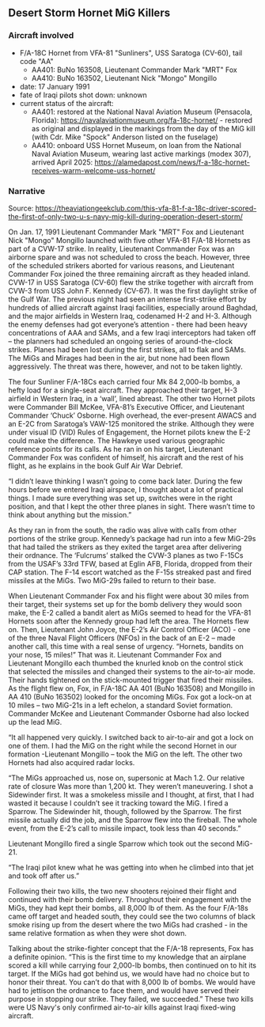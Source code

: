 ## Desert Storm Hornet MiG Killers

### Aircraft involved

- F/A-18C Hornet from VFA-81 "Sunliners", USS Saratoga (CV-60), tail code "AA"
  - AA401: BuNo 163508, Lieutenant Commander Mark "MRT" Fox
  - AA410: BuNo 163502, Lieutenant Nick "Mongo" Mongillo
- date: 17 January 1991
- fate of Iraqi pilots shot down: unknown
- current status of the aircraft:
  - AA401: restored at the National Naval Aviation Museum (Pensacola, Florida): <https://navalaviationmuseum.org/fa-18c-hornet/> - restored as original and displayed in the markings from the day of the MiG kill (with Cdr. Mike "Spock" Anderson listed on the fuselage)
  - AA410: onboard USS Hornet Museum, on loan from the National Naval Aviation Museum, wearing last active markings (modex 307), arrived April 2025: <https://alamedapost.com/news/f-a-18c-hornet-receives-warm-welcome-uss-hornet/>

### Narrative

Source: <https://theaviationgeekclub.com/this-vfa-81-f-a-18c-driver-scored-the-first-of-only-two-u-s-navy-mig-kill-during-operation-desert-storm/>

On Jan. 17, 1991 Lieutenant Commander Mark "MRT" Fox and Lieutenant Nick "Mongo" Mongillo launched with five other VFA-81 F/A-18 Hornets as part of a CVW-17 strike. In reality, Lieutenant Commander Fox was an airborne spare and was not scheduled to cross the beach. However, three of the scheduled strikers aborted for various reasons, and Lieutenant Commander Fox joined the three remaining aircraft as they headed inland. CVW-17 in USS Saratoga (CV-60) flew the strike together with aircraft from CVW-3 from USS John F. Kennedy (CV-67). It was the first daylight strike of the Gulf War. The previous night had seen an intense first-strike effort by hundreds of allied aircraft against Iraqi facilities, especially around Baghdad, and the major airfields in Western Iraq, codenamed H-2 and H-3. Although the enemy defenses had got everyone’s attention - there had been heavy concentrations of AAA and SAMs, and a few Iraqi interceptors had taken off – the planners had scheduled an ongoing series of around-the-clock strikes. Planes had been lost during the first strikes, all to flak and SAMs. The MiGs and Mirages had been in the air, but none had been flown aggressively. The threat was there, however, and not to be taken lightly.

The four Sunliner F/A-18Cs each carried four Mk 84 2,000-lb bombs, a hefty load for a single-seat aircraft. They approached their target, H-3 airfield in Western Iraq, in a ‘wall’, lined abreast. The other two Hornet pilots were Commander Bill McKee, VFA-81’s Executive Officer, and Lieutenant Commander ‘Chuck’ Osborne. High overhead, the ever-present AWACS and an E-2C from Saratoga’s VAW-125 monitored the strike. Although they were under visual ID (VID) Rules of Engagement, the Hornet pilots knew the E-2 could make the difference. The Hawkeye used various geographic reference points for its calls. As he ran in on his target, Lieutenant Commander Fox was confident of himself, his aircraft and the rest of his flight, as he explains in the book Gulf Air War Debrief.

“I didn’t leave thinking I wasn’t going to come back later. During the few hours before we entered Iraqi airspace, I thought about a lot of practical things. I made sure everything was set up, switches were in the right position, and that I kept the other three planes in sight. There wasn’t time to think about anything but the mission.”

As they ran in from the south, the radio was alive with calls from other portions of the strike group. Kennedy’s package had run into a few MiG-29s that had tailed the strikers as they exited the target area after delivering their ordnance. The ‘Fulcrums’ stalked the CVW-3 planes as two F-15Cs from the USAF’s 33rd TFW, based at Eglin AFB, Florida, dropped from their CAP station. The F-14 escort watched as the F-15s streaked past and fired missiles at the MiGs. Two MiG-29s failed to return to their base.

When Lieutenant Commander Fox and his flight were about 30 miles from their target, their systems set up for the bomb delivery they would soon make, the E-2 called a bandit alert as MiGs seemed to head for the VFA-81 Hornets soon after the Kennedy group had left the area. The Hornets flew on. Then, Lieutenant John Joyce, the E-2’s Air Control Officer (ACO) - one of the three Naval Flight Officers (NFOs) in the back of an E-2 – made another call, this time with a real sense of urgency. “Hornets, bandits on your nose, 15 miles!” That was it. Lieutenant Commander Fox and Lieutenant Mongillo each thumbed the knurled knob on the control stick that selected the missiles and changed their systems to the air-to-air mode. Their hands tightened on the stick-mounted trigger that fired their missiles. As the flight flew on, Fox, in F/A-18C AA 401 (BuNo 163508) and Mongillo in AA 410 (BuNo 163502) looked for the oncoming MiGs. Fox got a lock-on at 10 miles – two MiG-21s in a left echelon, a standard Soviet formation. Commander McKee and Lieutenant Commander Osborne had also locked up the lead MiG.

“It all happened very quickly. I switched back to air-to-air and got a lock on one of them. I had the MiG on the right while the second Hornet in our formation -Lieutenant Mongillo – took the MiG on the left. The other two Hornets had also acquired radar locks.

“The MiGs approached us, nose on, supersonic at Mach 1.2. Our relative rate of closure Was more than 1,200 kt. They weren’t maneuvering. I shot a Sidewinder first. It was a smokeless missile and I thought, at first, that I had wasted it because I couldn’t see it tracking toward the MiG. I fired a Sparrow. The Sidewinder hit, though, followed by the Sparrow. The first missile actually did the job, and the Sparrow flew into the fireball. The whole event, from the E-2’s call to missile impact, took less than 40 seconds.”

Lieutenant Mongillo fired a single Sparrow which took out the second MiG-21.

“The Iraqi pilot knew what he was getting into when he climbed into that jet and took off after us.”

Following their two kills, the two new shooters rejoined their flight and continued with their bomb delivery. Throughout their engagement with the MiGs, they had kept their bombs, all 8,000 lb of them. As the four F/A-18s came off target and headed south, they could see the two columns of black smoke rising up from the desert where the two MiGs had crashed - in the same relative formation as when they were shot down.

Talking about the strike-fighter concept that the F/A-18 represents, Fox has a definite opinion. “This is the first time to my knowledge that an airplane scored a kill while carrying four 2,000-lb bombs, then continued on to hit its target. If the MiGs had got behind us, we would have had no choice but to honor their threat. You can’t do that with 8,000 lb of bombs. We would have had to jettison the ordnance to face them, and would have served their purpose in stopping our strike. They failed, we succeeded.” These two kills were US Navy's only confirmed air-to-air kills against Iraqi fixed-wing aircraft.

